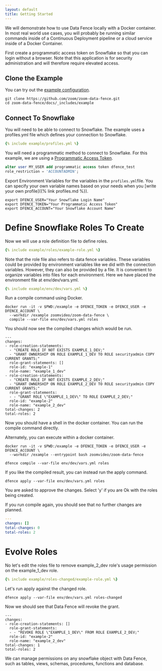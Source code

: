 ```yaml
---
layout: default
title: Getting Started
---
```


We will demonstrate how to use Data Fence locally with a Docker container. In most real world 
use cases, you will probably be running similar commands inside of a Continuous Deployment 
pipeline or a cloud service inside of a Docker Container.

First create a programmatic access token on Snowflake so that you can login without a 
browser. Note that this application is for security administration and will therefore 
require elevated access.

## Clone the Example

You can try out the [example configuration](https://github.com/zoom/zoom-data-fence/tree/main/example).

```shell
git clone https://github.com/zoom/zoom-data-fence.git
cd zoom-data-fence/docs/_includes/example
```

## Connect To Snowflake
You will need to be able to connect to Snowflake. The example uses a profiles.yml file
which defines your connection to Snowflake.

```yaml
{% include example/profiles.yml %}
```

You will need a programmatic method to connect to Snowflake. For this example, we are using
a [Programmatic Access Token](https://docs.snowflake.com/en/user-guide/programmatic-access-tokens).

```sql
alter user MY_USER add programmatic access token dfence_test
role_restriction = 'ACCOUNTADMIN';
```

Export Environment Variables for the variables in the `profiles.yml`file. You can specify 
your own variable names based on your needs when you 
[write your own profile]({% link profiles.md %}).

```shell
export DFENCE_USER="Your Snowflake Login Name"
export DFENCE_TOKEN="Your Programmatic Access Token"
export DFENCE_ACCOUNT="Your Snowflake Account Name"
```

# Define Snowflake Roles To Create
Now we will use a role definition file to define roles.

```yaml
{% include example/roles/example-role.yml %}
```

Note that the role file also refers to data fence variables. These variables could be 
provided by environment variables like we did with the connection variables. However,
they can also be provided by a file. It is convenient to organize variables into files 
for each environment. Here we have placed the environment file at env/dev/vars.yml.

```yaml
{% include example/env/dev/vars.yml %}
```
Run a compile command using Docker.

```shell
docker run -it -v $PWD:/example -e DFENCE_TOKEN -e DFENCE_USER -e DFENCE_ACCOUNT \
  --workdir /example zoomvideo/zoom-data-fence \
  compile --var-file env/dev/vars.yml roles
```

You should now see the compiled changes which would be run.

```shell
---
changes:
- role-creation-statements:
  - "CREATE ROLE IF NOT EXISTS EXAMPLE_1_DEV;"
  - "GRANT OWNERSHIP ON ROLE EXAMPLE_1_DEV TO ROLE securityadmin COPY CURRENT GRANTS;"
  role-grant-statements: []
  role-id: "example-1"
  role-name: "example_1_dev"
- role-creation-statements:
  - "CREATE ROLE IF NOT EXISTS EXAMPLE_2_DEV;"
  - "GRANT OWNERSHIP ON ROLE EXAMPLE_2_DEV TO ROLE securityadmin COPY CURRENT GRANTS;"
  role-grant-statements:
  - - "GRANT ROLE \"EXAMPLE_1_DEV\" TO ROLE EXAMPLE_2_DEV;"
  role-id: "example-2"
  role-name: "example_2_dev"
total-changes: 2
total-roles: 2
```

Now you should have a shell in the docker container. You can run the compile command
directly.

Alternately, you can execute within a docker container. 

```shell
docker run -it -v $PWD:/example -e DFENCE_TOKEN -e DFENCE_USER -e DFENCE_ACCOUNT \
  --workdir /example --entrypoint bash zoomvideo/zoom-data-fence
```


```shell
dfence compile --var-file env/dev/vars.yml roles
```

If you like the compiled result, you can instead run the apply command.

```shell
dfence apply --var-file env/dev/vars.yml roles
```

You are asked to approve the changes. Select 'y' if you are Ok with the roles being 
created.

If you run compile again, you should see that no further changes are planned.

```yaml
---
changes: []
total-changes: 0
total-roles: 2
```

# Evolve Roles
No let's edit the roles file to remove example_2_dev role's usage permission 
on the example_1_dev role.

```yaml
{% include example/roles-changed/example-role.yml %}
```

Let's run apply against the changed role.

```shell
dfence apply --var-file env/dev/vars.yml roles-changed
```

Now we should see that Data Fence will revoke the grant.

```shell
---
changes:
- role-creation-statements: []
  role-grant-statements:
  - - "REVOKE ROLE \"EXAMPLE_1_DEV\" FROM ROLE EXAMPLE_2_DEV;"
  role-id: "example-2"
  role-name: "example_2_dev"
total-changes: 1
total-roles: 2
```

We can manage permissions on any snowflake object with Data Fence, such as tables, 
views, schemas, procedures, functions and database.